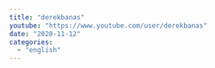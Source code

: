 ```yaml
---
title: "derekbanas"
youtube: "https://www.youtube.com/user/derekbanas"
date: "2020-11-12"
categories:
  - "english"
---
```

